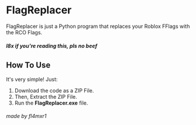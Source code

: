 # FlagReplacer

FlagReplacer is just a Python program that replaces your Roblox FFlags with the RCO Flags.
###### ***l8x if you're reading this, pls no beef***

## How To Use

It's very simple! Just:
1. Download the code as a ZIP File.  
2. Then, Extract the ZIP File.  
3. Run the **FlagReplacer.exe** file.

###### made by fl4mxr1
